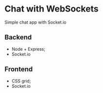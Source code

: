 # Chat with WebSockets
Simple chat app with Socket.io

## Backend
* Node + Express;
* Socket.io

## Frontend
* CSS grid;
* Socket.io
